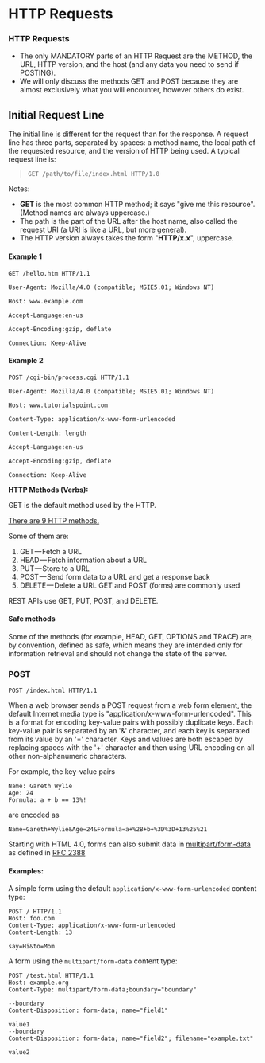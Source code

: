 # HTTP Requests

### **HTTP Requests**

* The only MANDATORY parts of an HTTP Request are the METHOD, the URL, HTTP version, and the host \(and any data you need to send if POSTING\).
* We will only discuss the methods GET and POST because they are almost exclusively what you will encounter, however others do exist.

## Initial Request Line

The initial line is different for the request than for the response. A request line has three parts, separated by spaces: a method name, the local path of the requested resource, and the version of HTTP being used. A typical request line is:

> ```text
> GET /path/to/file/index.html HTTP/1.0
> ```

Notes:

* **GET** is the most common HTTP method; it says "give me this resource". \(Method names are always uppercase.\)
* The path is the part of the URL after the host name, also called the request URI \(a URI is like a URL, but more general\).
* The HTTP version always takes the form "**HTTP/x.x**", uppercase.

#### Example 1

`GET /hello.htm HTTP/1.1`

`User-Agent: Mozilla/4.0 (compatible; MSIE5.01; Windows NT)`

`Host: www.example.com`

`Accept-Language:en-us`

`Accept-Encoding:gzip, deflate`

`Connection: Keep-Alive`

#### Example 2

`POST /cgi-bin/process.cgi HTTP/1.1`

`User-Agent: Mozilla/4.0 (compatible; MSIE5.01; Windows NT)`

`Host: www.tutorialspoint.com`

`Content-Type: application/x-www-form-urlencoded`

`Content-Length: length`

`Accept-Language:en-us`

`Accept-Encoding:gzip, deflate`

`Connection: Keep-Alive`

**HTTP Methods \(Verbs\):**

GET is the default method used by the HTTP.

[There are 9 HTTP methods.](https://en.wikipedia.org/wiki/Hypertext_Transfer_Protocol#Request_methods)

Some of them are:

1. GET — Fetch a URL
2. HEAD — Fetch information about a URL
3. PUT — Store to a URL
4. POST — Send form data to a URL and get a response back
5. DELETE — Delete a URL GET and POST \(forms\) are commonly used

REST APIs use GET, PUT, POST, and DELETE.

#### Safe methods

Some of the methods \(for example, HEAD, GET, OPTIONS and TRACE\) are, by convention, defined as safe, which means they are intended only for information retrieval and should not change the state of the server.

### POST

```text
POST /index.html HTTP/1.1
```

When a web browser sends a POST request from a web form element, the default Internet media type is "application/x-www-form-urlencoded". This is a format for encoding key-value pairs with possibly duplicate keys. Each key-value pair is separated by an '&' character, and each key is separated from its value by an '=' character. Keys and values are both escaped by replacing spaces with the '+' character and then using URL encoding on all other non-alphanumeric characters.

For example, the key-value pairs

```text
Name: Gareth Wylie
Age: 24
Formula: a + b == 13%!
```

are encoded as

```text
Name=Gareth+Wylie&Age=24&Formula=a+%2B+b+%3D%3D+13%25%21
```

Starting with HTML 4.0, forms can also submit data in [multipart/form-data](https://en.wikipedia.org/wiki/Multipart/form-data) as defined in [RFC 2388](https://tools.ietf.org/html/rfc2388) 

#### Examples:

A simple form using the default `application/x-www-form-urlencoded` content type:

```text
POST / HTTP/1.1
Host: foo.com
Content-Type: application/x-www-form-urlencoded
Content-Length: 13

say=Hi&to=Mom
```

A form using the `multipart/form-data` content type:

```text
POST /test.html HTTP/1.1 
Host: example.org 
Content-Type: multipart/form-data;boundary="boundary" 

--boundary 
Content-Disposition: form-data; name="field1" 

value1 
--boundary 
Content-Disposition: form-data; name="field2"; filename="example.txt" 

value2
```

